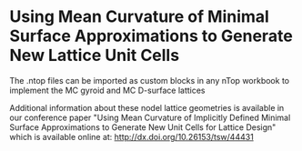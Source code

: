 # Using Mean Curvature of Minimal Surface Approximations to Generate New Lattice Unit Cells

The .ntop files can be imported as custom blocks in any nTop workbook to implement the MC gyroid and MC D-surface lattices

Additional information about these nodel lattice geometries is available in our conference paper "Using Mean Curvature of Implicitly Defined Minimal Surface Approximations to Generate New Unit Cells for Lattice Design" which is available online at: <http://dx.doi.org/10.26153/tsw/44431>
